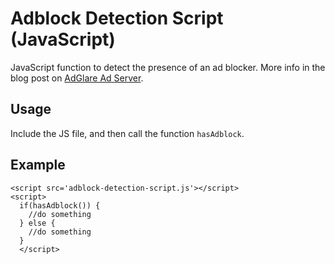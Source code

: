 # Adblock Detection Script (JavaScript)
JavaScript function to detect the presence of an ad blocker. More info in the blog post on [AdGlare Ad Server](https://www.adglare.com/kb/45/adblock-detection-script-incredibly-simple-and-effective).

## Usage
Include the JS file, and then call the function `hasAdblock`.

## Example
```
<script src='adblock-detection-script.js'></script>
<script>
  if(hasAdblock()) {
    //do something
  } else {
    //do something
  }
  </script>
```
